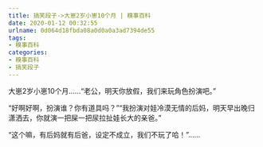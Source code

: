```yaml
---
title: 搞笑段子->大崽2岁小崽10个月 | 糗事百科
date: 2020-01-12 00:32:55
urlname: 0d064d18fbda08a0d0a0a3ad7394de55
tags: 
- 糗事百科
categories:
- 糗事百科
- 搞笑段子
---
```

大崽2岁小崽10个月……“老公，明天你放假，我们来玩角色扮演吧。”

“好啊好啊，扮演谁？你有道具吗？”“我扮演对娃冷漠无情的后妈，明天早出晚归潇洒去，你就演一把屎一把尿拉扯娃长大的亲爸。”

“这个嘛，有后妈就有后爸，设定不成立，我们不玩了哈！”……


